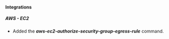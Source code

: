 #### Integrations
##### AWS - EC2
- Added the ***aws-ec2-authorize-security-group-egress-rule*** command.